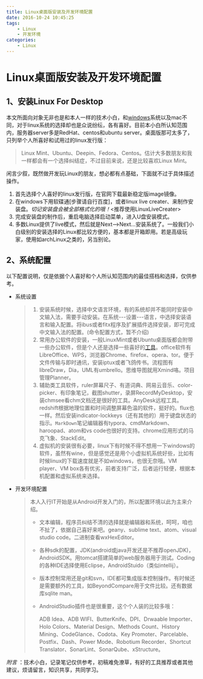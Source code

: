 ```yaml
---
title: Linux桌面版安装及开发环境配置
date: 2016-10-24 10:45:25
tags:
    - Linux
    - 开发环境
categories:
    - Linux
---
```


# Linux桌面版安装及开发环境配置

## 1、安装Linux For Desktop

本文所面向对象无非也是和本人一样的技术小白，和[windows](http://blog.csdn.net/binglumeng/article/details/50195649)系统以及mac不同，对于linux系统的选择却也是众说纷纭，各有喜好。目前本小白所认知范围内，服务器server多是RedHat、centos和ubuntu server。桌面版那可太多了，只列举个人所喜好和试用过的linux发行版：

> Linux Mint、Ubuntu、Deepin、Fedora、Centos。估计大多数朋友和我一样都会有一个选择纠结症，不过目前来说，还是比较喜欢Linux Mint。

闲言少叙，既然做开发玩Linux的朋友，想必都有点基础，下面就不过于具体描述操作。

1. 首先选择个人喜好的linux发行版，在官网下载最新稳定版image镜像。
2. 在windows下用软碟通[步骤请自行百度]，或者linux live creater、来制作安装盘。*切记安装盘会被全部格式化的哦！*<推荐使用LinuxLiveCreater>
3. 完成安装盘的制作后，重启电脑选择启动菜单，进入U盘安装模式。
4. 多数Linux提供了live模式，然后就是Next-->Next...安装系统了。一般我们小白级别的安装选择的Linux都比较方便的，基本都是开箱即用。若是高级玩家，使用如archLinux之类的，另当别论。

## 2、系统配置

以下配置说明，仅是依据个人喜好和个人所认知范围内的最佳搭档和选择，仅供参考。

- 系统设置

  > 1. 安装系统时候，选择中文语言环境，有的系统却并不能同时安装中文输入法，需要手动安装。在系统---设置---语言，中选择安装语言和输入配置。将ibus或者fitx程序及扩展插件选择安装，即可完成中文输入法的配置。(命令配置方式，暂不介绍)
  > 2. 常用办公软件的安装，一般LinuxMint或者Ubuntu桌面版都会附带一些办公软件，但是个人还是选择一些喜好的[工具](http://blog.csdn.net/binglumeng/article/details/51590549)。office软件有LibreOffice、WPS，浏览器Chrome、firefox、opera、tor。便于文件传输与即时通讯，安装iptux或者飞鸽传书。流程图有libreDraw，Dia，UML有umbrello。思维导图就用Xmind咯。项目管理Planner。
  > 3. 辅助类工具软件，ruler屏幕尺子、有道词典、网易云音乐、color-picker、有印象笔记，截图shutter，录屏RecordMyDesktop，安装chmsee看chm文档还是很好的工具。AnyDesk远程工具。redshift根据地理位置和时间调整屏幕色温的软件，挺好的。flux也一样。然后安装indicator-lockkeys（还有其他的）用于键盘状态的指示。`MarkDown`笔记编辑器有typora、cmdMarkdown、haroopad、atom和vs code也很好的支持。chrome应用形式的马克飞象、StackEdit。
  > 4. 虚拟机的安装很有必要，linux下有时候不得不想用一下windows的软件，虽然有wine，但是感觉还是用个小虚拟机系统好些，比如有时候linux的下载速度就是不如windows，也很无奈哦。VM player、VM box各有优劣，前者支持广泛，后者运行轻便，根据本机配置和虚拟系统来选择。

- 开发环境配置

  > 本人入行IT开始是从Android开发入门的，所以配置环境以此为主来介绍。
  >
  > - 文本编辑，程序员纠结不清的选择就是编辑器和系统，呵呵，咱也不扯了，依据自己喜好来吧。geany、sublime text、atom、visual studio code。二进制查看wxHexEditor。
  >
  > - 各种sdk的配置，JDK(android或java开发还是不推荐openJDK)，AndroidSDK。用tomcat搭建简单的web服务器用于测试。Coding的各种IDE选择使用Eclipse，AndroidStuido（类似intellij）。
  >
  > - 版本控制常用还是git和svn，IDE都可集成版本控制操作。有时候还是需要额外的工具，如BeyondCompare用于文件比较。还有数据库sqlite man。
  >
  > - AndroidStudio插件也是很重要，这个个人装的比较多哦：
  >
  >   ADB Idea、ADB WIFI、ButterKnife、DPI、Drwaable Importer、Holo Colors、Material Design、Methods Count、History Mining、CodeGlance、Codota、Key Promoter、Parcelable、Postfix、Dash、Power Mode、Robotium Recorder、Shortcut Translator、SonarLint、SonarQube、xStructure。

*附言* ：技术小白，记录笔记仅供参考，初稿难免潦草，有好的工具推荐或者其他建议，烦请留言，知识共享，共同学习。